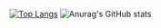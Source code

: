 
 
[![Top Langs](https://github-readme-stats.vercel.app/api/top-langs/?username=Gsuy&layout=compact&langs_count=100&custom_title=Used[&nbspLanguages)](https://github.com/anuraghazra/github-readme-stats) 
![Anurag's GitHub stats](https://github-readme-stats.vercel.app/api?username=Gsuy&show_icons=true&theme=tokyonight)
